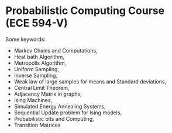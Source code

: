 # Probabilistic Computing Course (ECE 594-V)

Some keywords:

- Markov Chains and Computations,
- Heat bath Algorithm,
- Metropolis Algorithm,
- Uniform Sampling,
- Inverse Sampling,
- Weak law of large samples for means and Standard deviations,
- Central Limit Theorem,
- Adjacency Matrix in graphs,
- Ising Machines,
- Simulated Energy Annealing Systems,
- Sequential Update problem for Ising models,
- Probabilistic bits and Computing,
- Transition Matrices
